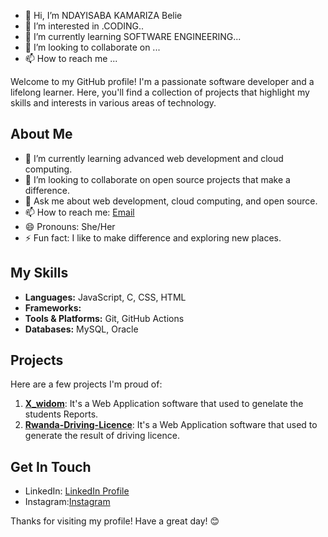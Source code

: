 

<!---
Belieimena/Belieimena is a ✨ special ✨ repository because its `README.md` (this file) appears on your GitHub profile.
You can click the Preview link to take a look at your changes.
--->
- 👋 Hi, I’m NDAYISABA KAMARIZA Belie
- 👀 I’m interested in .CODING..
- 🌱 I’m currently learning SOFTWARE ENGINEERING...
- 💞️ I’m looking to collaborate on ...
- 📫 How to reach me ...
  
Welcome to my GitHub profile! I'm a passionate software developer and a lifelong learner. Here, you'll find a collection of projects that highlight my skills and interests in various areas of technology.

## About Me

- 🌱 I’m currently learning advanced web development and cloud computing.
- 👯 I’m looking to collaborate on open source projects that make a difference.
- 💬 Ask me about web development, cloud computing, and open source.
- 📫 How to reach me: [Email](https://mail.google.com/mail/u/0/#inbox)
- 😄 Pronouns: She/Her
- ⚡ Fun fact: I like to make difference and exploring new places.

## My Skills

- **Languages:** JavaScript, C, CSS, HTML
- **Frameworks:** 
- **Tools & Platforms:** Git, GitHub Actions
- **Databases:** MySQL, Oracle

## Projects

Here are a few projects I'm proud of:

1. **[X_widom](https://github.com/NDAYISABAKamarizaBelie/X_wisdom)**: It's a Web Application software that used to genelate the students Reports.
2. **[Rwanda-Driving-Licence](https://github.com/NDAYISABAKamarizaBelie/Rwanda-Driving-Licence-)**: It's a Web Application software that used to generate the result of driving licence.

## Get In Touch

- LinkedIn: [LinkedIn Profile](https://www.linkedin.com/in/ndayisaba-kamariza-belie-19a0a9330/)
- Instagram:[Instagram](https://www.instagram.com/__.belie__/)

Thanks for visiting my profile! Have a great day! 😊
